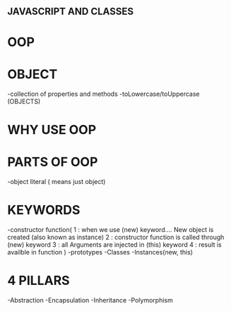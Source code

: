 ## JAVASCRIPT AND CLASSES

# OOP 

# OBJECT 
-collection of properties and methods
-toLowercase/toUppercase   (OBJECTS)

# WHY USE OOP


# PARTS OF OOP
-object literal ( means just object)


# KEYWORDS

-constructor function(
    1 : when we use (new) keyword.... New object is created (also known as instance)
    2 : constructor function is called through (new) keyword
    3 : all Arguments are injected in (this) keyword
    4 : result is availble in function
)
-prototypes
-Classes
-Instances(new, this)


# 4 PILLARS

-Abstraction
-Encapsulation
-Inheritance
-Polymorphism